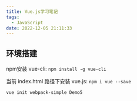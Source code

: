 ```yaml
---
title: Vue.js学习笔记
tags:
  - JavaScript
date: 2022-12-05 21:11:33
---
```



<!-- more -->

## 环境搭建

npm安装 vue-cli: `npm install -g vue-cli`

当前 index.html 路径下安装 vue.js: `npm i vue --save`

`vue init webpack-simple Demo5`
